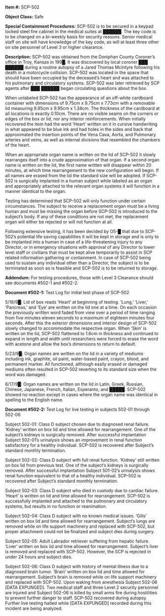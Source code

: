 **Item #:** SCP-502

**Object Class:** Safe

**Special Containment Procedures:** SCP-502 is to be secured in a keypad locked steel fire cabinet in the medical suites at ██████. The key code is to be changed on a bi-weekly basis for security reasons. Senior medical staff on site will have knowledge of the key code, as will at least three other on site personnel of Level 3 or higher clearance.

**Description:** SCP-502 was obtained from the Doniphan County Coroner’s office in Troy, Kansas in 199█. It was discovered by local coroner ███ ██████ during a routine autopsy of a Jared Thomas McIntyre following his death in a motorcycle collision. SCP-502 was located in the space that should have been occupied by the deceased’s heart and was attached to his pulmonary and circulatory systems. SCP-502 was later retrieved by SCP agents after ███ ██████ began circulating questions about the box.

When unlabeled SCP-502 has the appearance of an off-white cardboard container with dimensions of 9.75cm x 9.75cm x 7.73cm with a removable lid measuring 9.95cm x 9.95cm x 1.34cm. The thickness of the cardboard at all locations is exactly 0.10cm. There are no visible seams on the corners or edges of the box or lid, nor any interior reinforcements. When initially recovered the item had the word ‘Heart’ written on it in cursive handwriting in what appeared to be blue ink and had holes in the sides and back that approximated the insertion points of the Vena Cava, Aorta, and Pulmonary arteries and veins, as well as internal divisions that resembled the chambers of the heart.

When an appropriate organ name is written on the lid of SCP-502 it slowly rearranges itself into a crude approximation of that organ. If a second organ name is written on the lid, the first name written will disappear within 20 minutes, at which time rearrangement to the new configuration will begin. If all names are erased from the lid the standard size will be adopted. If SCP-502 is surgically implanted in a human subject while labeled as an organ and appropriately attached to the relevant organ systems it will function in a manner identical to the organ.

Testing has determined that SCP-502 will only function under certain circumstances. The subject to receive a replacement organ must be a living human and must be missing the organ before SCP-502 is introduced to the subject’s body. If any of these conditions are not met, the replacement organ will either be rejected or will not function at all.

Following extensive testing, it has been decided by O5-█ that due to SCP-502’s potential life saving capabilities it will be kept in storage and is only to be implanted into a human in case of a life-threatening injury to any Director, or in emergency situations with approval of any Director to lower level staff or civilians that must be kept alive temporarily to assist in SCP related information gathering or containment. In case of SCP-502 being used to sustain any individual other than a Director, the subject is to be terminated as soon as is feasible and SCP-502 is to be returned to storage.

**Addendum:** For testing procedures, those with Level 3 Clearance should see documents #502-1 and #502-2.

**Document #502-1:** Test Log for initial test phase of SCP-502

5/18/9█: Lid of box reads ‘Heart’ at beginning of testing. ‘Lung,’ ‘Liver,’ ‘Pancreas,’ and ‘Eye’ are written on the lid one at a time. On each occasion the previously written word faded from view over a period of time ranging from five minutes eleven seconds to a maximum of eighteen minutes four seconds. After this the exterior dimensions and interior design of SCP-502 slowly changed to accommodate the respective organ. When ‘Skin’ is written on the lid, SCP-502 flattened to 1.6cm in thickness and continued to expand in length and width until researchers were forced to erase the word with acetone and allow the box’s dimensions to return to default.

5/23/9█: Organ names are written on the lid in a variety of mediums including ink, graphite, oil paint, water-based paint, crayon, blood, and permanent marker. All functioned, although easily erased or damaged mediums often resulted in SCP-502 reverting to its standard size when the word was damaged.

6/17/9█: Organ names are written on the lid in Latin, Greek, Russian, Chinese, Japanese, French, Italian, Esperanto, and █████. SCP-502 showed no reaction except in cases where the organ name was identical in spelling to the English name.

**Document #502-2:** Test Log for live testing in subjects 502-01 through 502-06

Subject 502-01: Class D subject chosen due to diagnosed renal failure. ‘Kidney’ written on box lid and time allowed for rearrangement. One of the subject’s kidneys is surgically removed. After successful implantation Subject 502-01’s urinalysis shows an improvement in renal function satisfactory for a healthy individual. SCP-502 is recovered after Subject’s standard monthly termination.

Subject 502-02: Class D subject with full renal function. ‘Kidney’ still written on box lid from previous test. One of the subject’s kidneys is surgically removed. After successful implantation Subject 501-02’s urinalysis shows renal function equivalent to that of a healthy individual. SCP-502 is recovered after Subject’s standard monthly termination.

Subject 502-03: Class D subject who died in custody due to cardiac failure. ‘Heart’ is written on lid and time allowed for rearrangement. SCP-502 is successfully implanted and attached to the pulmonary and circulatory systems, but results in no function or reanimation.

Subject 502-04: Class D subject with no known medical issues. ‘Gills’ written on box lid and time allowed for rearrangement. Subject’s lungs are removed while on life support machinery and replaced with SCP-502, but proper attachment could not be finalized and subject dies during surgery.

Subject 502-05: Adult Labrador retriever suffering from hepatic failure. ‘Liver’ written on box lid and time allowed for rearrangement. Subject’s liver is removed and replaced with SCP-502. However, the SCP is rejected in under 24 hours and subject dies.

Subject 502-06: Class D subject with history of mental illness due to a diagnosed brain tumor. ‘Brain’ written on box lid and time allowed for rearrangement. Subject’s brain is removed while on life support machinery and replaced with SCP-502. Upon waking from anesthesia Subject 502-06 \[DATA EXPUNGED\]. Two medical staff and three Level 2 security personnel are injured and Subject 502-06 is killed by small arms fire during hostilities to prevent further danger to staff. SCP-502 recovered during autopsy. Further live testing halted while \[DATA EXPUNGED\] recorded during this incident are being analyzed.